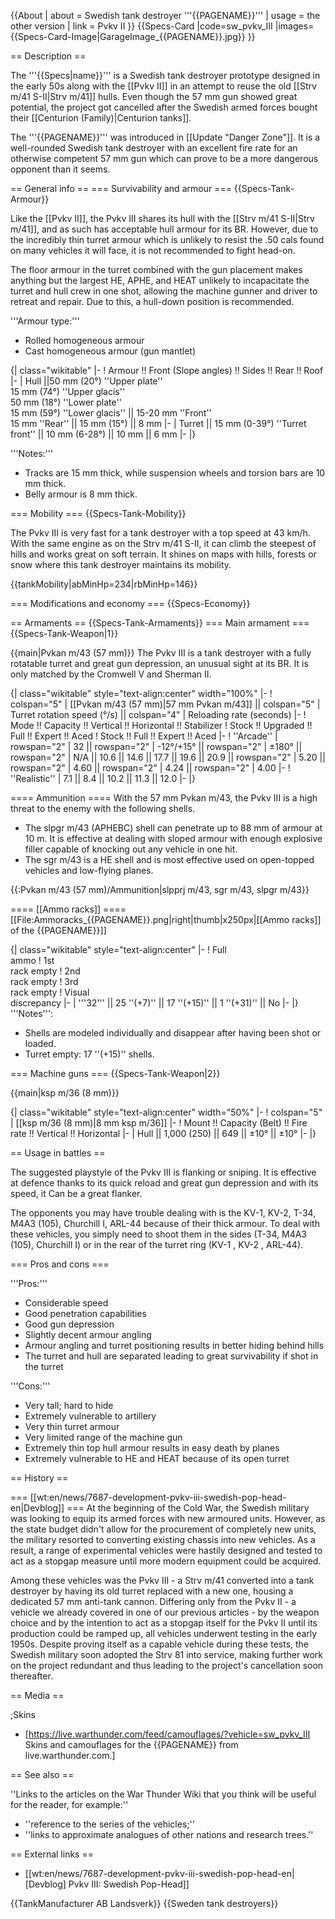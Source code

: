 {{About
| about = Swedish tank destroyer '''{{PAGENAME}}'''
| usage = the other version
| link = Pvkv II
}}
{{Specs-Card
|code=sw_pvkv_III
|images={{Specs-Card-Image|GarageImage_{{PAGENAME}}.jpg}}
}}

== Description ==
<!-- ''In the description, the first part should be about the history of the creation and combat usage of the vehicle, as well as its key features. In the second part, tell the reader about the ground vehicle in the game. Insert a screenshot of the vehicle, so that if the novice player does not remember the vehicle by name, he will immediately understand what kind of vehicle the article is talking about.'' -->
The '''{{Specs|name}}''' is a  Swedish tank destroyer prototype designed in the early 50s along with the [[Pvkv II]] in an attempt to reuse the old [[Strv m/41 S-II|Strv m/41]] hulls. Even though the 57 mm gun showed great potential, the project got cancelled after the Swedish armed forces bought their [[Centurion (Family)|Centurion tanks]]. 

The '''{{PAGENAME}}''' was introduced in [[Update "Danger Zone"]]. It is a well-rounded Swedish tank destroyer with an excellent fire rate for an otherwise competent 57 mm gun which can prove to be a more dangerous opponent than it seems.

== General info ==
=== Survivability and armour ===
{{Specs-Tank-Armour}}
<!-- ''Describe armour protection. Note the most well protected and key weak areas. Appreciate the layout of modules as well as the number and location of crew members. Is the level of armour protection sufficient, is the placement of modules helpful for survival in combat? If necessary use a visual template to indicate the most secure and weak zones of the armour.'' -->
Like the [[Pvkv II]], the Pvkv III shares its hull with the [[Strv m/41 S-II|Strv m/41]], and as such has acceptable hull armour for its BR. However, due to the incredibly thin turret armour which is unlikely to resist the .50 cals found on many vehicles it will face, it is not recommended to fight head-on.

The floor armour in the turret combined with the gun placement makes anything but the largest HE, APHE, and HEAT unlikely to incapacitate the turret and hull crew in one shot, allowing the machine gunner and driver to retreat and repair. Due to this, a hull-down position is recommended.

'''Armour type:'''

* Rolled homogeneous armour
* Cast homogeneous armour (gun mantlet)

{| class="wikitable"
|-
! Armour !! Front (Slope angles) !! Sides !! Rear !! Roof
|-
| Hull ||50 mm (20°) ''Upper plate'' <br> 15 mm (74°) ''Upper glacis'' <br> 50 mm (18°) ''Lower plate'' <br> 15 mm (59°) ''Lower glacis'' || 15-20 mm ''Front'' <br> 15 mm ''Rear'' || 15 mm (15°) || 8 mm
|-
| Turret || 15 mm (0-39°) ''Turret front'' || 10 mm (6-28°)  || 10 mm || 6 mm
|-
|}

'''Notes:'''

* Tracks are 15 mm thick, while suspension wheels and torsion bars are 10 mm thick.
* Belly armour is 8 mm thick.

=== Mobility ===
{{Specs-Tank-Mobility}}
<!-- ''Write about the mobility of the ground vehicle. Estimate the specific power and manoeuvrability, as well as the maximum speed forwards and backwards.'' -->
The Pvkv III is very fast for a tank destroyer with a top speed at 43 km/h. With the same engine as on the Strv m/41 S-II, it can climb the steepest of hills and works great on soft terrain. It shines on maps with hills, forests or snow where this tank destroyer maintains its mobility. 

{{tankMobility|abMinHp=234|rbMinHp=146}}

=== Modifications and economy ===
{{Specs-Economy}}

== Armaments ==
{{Specs-Tank-Armaments}}
=== Main armament ===
{{Specs-Tank-Weapon|1}}
<!-- ''Give the reader information about the characteristics of the main gun. Assess its effectiveness in a battle based on the reloading speed, ballistics and the power of shells. Do not forget about the flexibility of the fire, that is how quickly the cannon can be aimed at the target, open fire on it and aim at another enemy. Add a link to the main article on the gun: <code><nowiki>{{main|Name of the weapon}}</nowiki></code>. Describe in general terms the ammunition available for the main gun. Give advice on how to use them and how to fill the ammunition storage.'' -->
{{main|Pvkan m/43 (57 mm)}}
The Pvkv III is a tank destroyer with a fully rotatable turret and great gun depression, an unusual sight at its BR. It is only matched by the Cromwell V and Sherman II. 

{| class="wikitable" style="text-align:center" width="100%"
|-
! colspan="5" | [[Pvkan m/43 (57 mm)|57 mm Pvkan m/43]] || colspan="5" | Turret rotation speed (°/s) || colspan="4" | Reloading rate (seconds)
|-
! Mode !! Capacity !! Vertical !! Horizontal !! Stabilizer
! Stock !! Upgraded !! Full !! Expert !! Aced
! Stock !! Full !! Expert !! Aced
|-
! ''Arcade''
| rowspan="2" | 32 || rowspan="2" | -12°/+15° || rowspan="2" | ±180° || rowspan="2" | N/A || 10.6 || 14.6 || 17.7 || 19.6 || 20.9 || rowspan="2" | 5.20 || rowspan="2" | 4.60 || rowspan="2" | 4.24 || rowspan="2" | 4.00
|-
! ''Realistic''
| 7.1 || 8.4 || 10.2 || 11.3 || 12.0
|-
|}

==== Ammunition ====
With the 57 mm Pvkan m/43, the Pvkv III is a high threat to the enemy with the following shells.

* The slpgr m/43 (APHEBC) shell can penetrate up to 88 mm of armour at 10 m. It is effective at dealing with sloped armour with enough explosive filler capable of knocking out any vehicle in one hit.
* The sgr m/43 is a HE shell and is most effective used on open-topped vehicles and low-flying planes.

{{:Pvkan m/43 (57 mm)/Ammunition|slpprj m/43, sgr m/43, slpgr m/43}}

==== [[Ammo racks]] ====
[[File:Ammoracks_{{PAGENAME}}.png|right|thumb|x250px|[[Ammo racks]] of the {{PAGENAME}}]]
<!-- '''Last updated:''' -->
{| class="wikitable" style="text-align:center"
|-
! Full<br>ammo
! 1st<br>rack empty
! 2nd<br>rack empty
! 3rd<br>rack empty
! Visual<br>discrepancy
|-
| '''32''' || 25&nbsp;''(+7)'' || 17&nbsp;''(+15)'' || 1&nbsp;''(+31)'' || No
|-
|}
'''Notes''':

* Shells are modeled individually and disappear after having been shot or loaded.
* Turret empty: 17&nbsp;''(+15)'' shells.

=== Machine guns ===
{{Specs-Tank-Weapon|2}}
<!-- ''Offensive and anti-aircraft machine guns not only allow you to fight some aircraft but also are effective against lightly armoured vehicles. Evaluate machine guns and give recommendations on its use.'' -->
{{main|ksp m/36 (8 mm)}}

{| class="wikitable" style="text-align:center" width="50%"
|-
! colspan="5" | [[ksp m/36 (8 mm)|8 mm ksp m/36]]
|-
! Mount !! Capacity (Belt) !! Fire rate !! Vertical !! Horizontal
|-
| Hull || 1,000 (250) || 649 || ±10° || ±10°
|-
|}

== Usage in battles ==
<!-- ''Describe the tactics of playing in the vehicle, the features of using vehicles in the team and advice on tactics. Refrain from creating a "guide" - do not impose a single point of view but instead give the reader food for thought. Describe the most dangerous enemies and give recommendations on fighting them. If necessary, note the specifics of the game in different modes (AB, RB, SB).'' -->
The suggested playstyle of the Pvkv III is flanking or sniping. It is effective at defence thanks to its quick reload and great gun depression and with its speed, it Can be a great flanker.

The opponents you may have trouble dealing with is the KV-1, KV-2, T-34, M4A3 (105), Churchill I, ARL-44 because of their thick armour. To deal with these vehicles, you simply need to shoot them in the sides (T-34, M4A3 (105), Churchill I) or in the rear of the turret ring (KV-1 , KV-2 , ARL-44).

=== Pros and cons ===
<!-- ''Summarise and briefly evaluate the vehicle in terms of its characteristics and combat effectiveness. Mark its pros and cons in a bulleted list. Try not to use more than 6 points for each of the characteristics. Avoid using categorical definitions such as "bad", "good" and the like - use substitutions with softer forms such as "inadequate" and "effective".'' -->

'''Pros:'''

* Considerable speed
* Good penetration capabilities
* Good gun depression
* Slightly decent armour angling
* Armour angling and turret positioning results in better hiding behind hills
* The turret and hull are separated leading to great survivability if shot in the turret

'''Cons:'''

* Very tall; hard to hide
* Extremely vulnerable to artillery
* Very thin turret armour
* Very limited range of the machine gun
* Extremely thin top hull armour results in easy death by planes
* Extremely vulnerable to HE and HEAT because of its open turret

== History ==
<!-- ''Describe the history of the creation and combat usage of the vehicle in more detail than in the introduction. If the historical reference turns out to be too long, take it to a separate article, taking a link to the article about the vehicle and adding a block "/History" (example: <nowiki>https://wiki.warthunder.com/(Vehicle-name)/History</nowiki>) and add a link to it here using the <code>main</code> template. Be sure to reference text and sources by using <code><nowiki><ref></ref></nowiki></code>, as well as adding them at the end of the article with <code><nowiki><references /></nowiki></code>. This section may also include the vehicle's dev blog entry (if applicable) and the in-game encyclopedia description (under <code><nowiki>=== In-game description ===</nowiki></code>, also if applicable).'' -->
=== [[wt:en/news/7687-development-pvkv-iii-swedish-pop-head-en|Devblog]] ===
At the beginning of the Cold War, the Swedish military was looking to equip its armed forces with new armoured units. However, as the state budget didn't allow for the procurement of completely new units, the military resorted to converting existing chassis into new vehicles. As a result, a range of experimental vehicles were hastily designed and tested to act as a stopgap measure until more modern equipment could be acquired.

Among these vehicles was the Pvkv III - a Strv m/41 converted into a tank destroyer by having its old turret replaced with a new one, housing a dedicated 57 mm anti-tank cannon. Differing only from the Pvkv II - a vehicle we already covered in one of our previous articles - by the weapon choice and by the intention to act as a stopgap itself for the Pvkv II until its production could be ramped up, all vehicles underwent testing in the early 1950s. Despite proving itself as a capable vehicle during these tests, the Swedish military soon adopted the Strv 81 into service, making further work on the project redundant and thus leading to the project's cancellation soon thereafter.

== Media ==
<!-- ''Excellent additions to the article would be video guides, screenshots from the game, and photos.'' -->

;Skins

* [https://live.warthunder.com/feed/camouflages/?vehicle=sw_pvkv_III Skins and camouflages for the {{PAGENAME}} from live.warthunder.com.]

== See also ==
<!-- ''Links to the articles on the War Thunder Wiki that you think will be useful for the reader, for example:''
* ''reference to the series of the vehicles;''
* ''links to approximate analogues of other nations and research trees.'' -->
''Links to the articles on the War Thunder Wiki that you think will be useful for the reader, for example:''

* ''reference to the series of the vehicles;''
* ''links to approximate analogues of other nations and research trees.''

== External links ==
<!-- ''Paste links to sources and external resources, such as:''
* ''topic on the official game forum;''
* ''other literature.'' -->

* [[wt:en/news/7687-development-pvkv-iii-swedish-pop-head-en|[Devblog] Pvkv III: Swedish Pop-Head]]

{{TankManufacturer AB Landsverk}}
{{Sweden tank destroyers}}